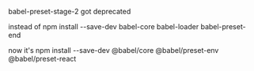babel-preset-stage-2 got deprecated

instead of npm install --save-dev babel-core babel-loader babel-preset-end

now it's
npm install --save-dev @babel/core @babel/preset-env @babel/preset-react
